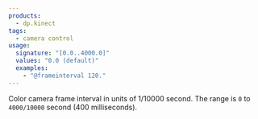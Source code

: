 ```yaml
---
products:
  - dp.kinect
tags:
  - camera control
usage:
  signature: "[0.0..4000.0]"
  values: "0.0 (default)"
  examples:
    - "@frameinterval 120."
---
```


Color camera frame interval in units of 1/10000 second.
The range is `0` to `4000/10000` second (400 milliseconds).
